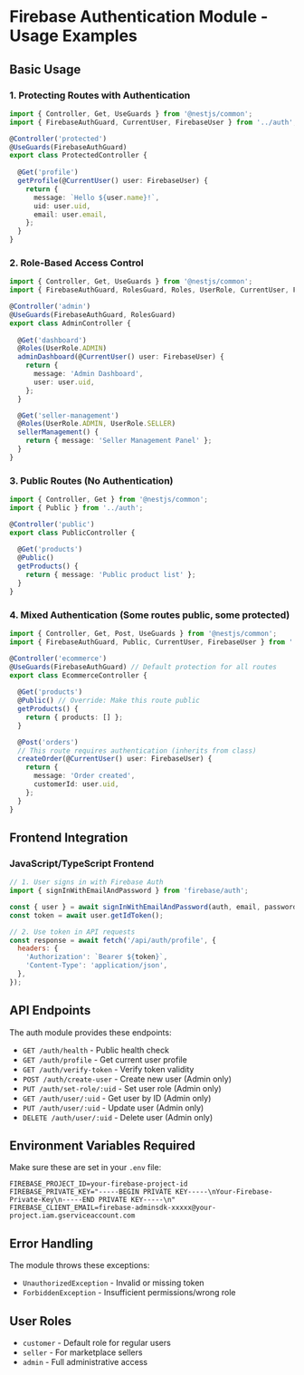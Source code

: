 # Firebase Authentication Module - Usage Examples

## Basic Usage

### 1. Protecting Routes with Authentication

```typescript
import { Controller, Get, UseGuards } from '@nestjs/common';
import { FirebaseAuthGuard, CurrentUser, FirebaseUser } from '../auth';

@Controller('protected')
@UseGuards(FirebaseAuthGuard)
export class ProtectedController {
  
  @Get('profile')
  getProfile(@CurrentUser() user: FirebaseUser) {
    return {
      message: `Hello ${user.name}!`,
      uid: user.uid,
      email: user.email,
    };
  }
}
```

### 2. Role-Based Access Control

```typescript
import { Controller, Get, UseGuards } from '@nestjs/common';
import { FirebaseAuthGuard, RolesGuard, Roles, UserRole, CurrentUser, FirebaseUser } from '../auth';

@Controller('admin')
@UseGuards(FirebaseAuthGuard, RolesGuard)
export class AdminController {
  
  @Get('dashboard')
  @Roles(UserRole.ADMIN)
  adminDashboard(@CurrentUser() user: FirebaseUser) {
    return {
      message: 'Admin Dashboard',
      user: user.uid,
    };
  }

  @Get('seller-management')
  @Roles(UserRole.ADMIN, UserRole.SELLER)
  sellerManagement() {
    return { message: 'Seller Management Panel' };
  }
}
```

### 3. Public Routes (No Authentication)

```typescript
import { Controller, Get } from '@nestjs/common';
import { Public } from '../auth';

@Controller('public')
export class PublicController {
  
  @Get('products')
  @Public()
  getProducts() {
    return { message: 'Public product list' };
  }
}
```

### 4. Mixed Authentication (Some routes public, some protected)

```typescript
import { Controller, Get, Post, UseGuards } from '@nestjs/common';
import { FirebaseAuthGuard, Public, CurrentUser, FirebaseUser } from '../auth';

@Controller('ecommerce')
@UseGuards(FirebaseAuthGuard) // Default protection for all routes
export class EcommerceController {
  
  @Get('products')
  @Public() // Override: Make this route public
  getProducts() {
    return { products: [] };
  }

  @Post('orders')
  // This route requires authentication (inherits from class)
  createOrder(@CurrentUser() user: FirebaseUser) {
    return {
      message: 'Order created',
      customerId: user.uid,
    };
  }
}
```

## Frontend Integration

### JavaScript/TypeScript Frontend

```javascript
// 1. User signs in with Firebase Auth
import { signInWithEmailAndPassword } from 'firebase/auth';

const { user } = await signInWithEmailAndPassword(auth, email, password);
const token = await user.getIdToken();

// 2. Use token in API requests
const response = await fetch('/api/auth/profile', {
  headers: {
    'Authorization': `Bearer ${token}`,
    'Content-Type': 'application/json',
  },
});
```

## API Endpoints

The auth module provides these endpoints:

- `GET /auth/health` - Public health check
- `GET /auth/profile` - Get current user profile
- `GET /auth/verify-token` - Verify token validity
- `POST /auth/create-user` - Create new user (Admin only)
- `PUT /auth/set-role/:uid` - Set user role (Admin only)
- `GET /auth/user/:uid` - Get user by ID (Admin only)
- `PUT /auth/user/:uid` - Update user (Admin only)
- `DELETE /auth/user/:uid` - Delete user (Admin only)

## Environment Variables Required

Make sure these are set in your `.env` file:

```env
FIREBASE_PROJECT_ID=your-firebase-project-id
FIREBASE_PRIVATE_KEY="-----BEGIN PRIVATE KEY-----\nYour-Firebase-Private-Key\n-----END PRIVATE KEY-----\n"
FIREBASE_CLIENT_EMAIL=firebase-adminsdk-xxxxx@your-project.iam.gserviceaccount.com
```

## Error Handling

The module throws these exceptions:
- `UnauthorizedException` - Invalid or missing token
- `ForbiddenException` - Insufficient permissions/wrong role

## User Roles

- `customer` - Default role for regular users
- `seller` - For marketplace sellers
- `admin` - Full administrative access
